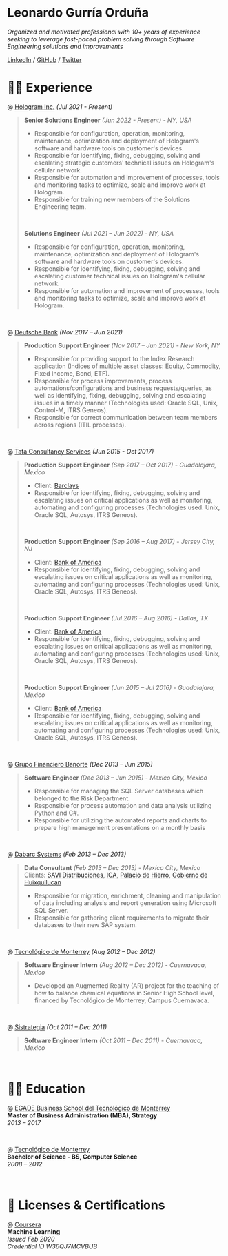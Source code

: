 # Leonardo Gurría Orduña

_Organized and motivated professional with 10+ years of experience seeking to leverage fast-paced problem solving through Software Engineering solutions and improvements_ <br>

[LinkedIn](https://www.linkedin.com/in/leonardogurria/) / [GitHub](https://github.com/leoga8) / [Twitter](https://twitter.com/LeonardoGurria)


# 🧑‍💻 Experience

@ [Hologram Inc.](https://www.hologram.io/) _(Jul 2021 - Present)_ <br>
> **Senior Solutions Engineer** _(Jun 2022 - Present) - NY, USA_ <br>
> - Responsible for configuration, operation, monitoring, maintenance, optimization and deployment of Hologram's software and hardware tools on customer's devices.
> - Responsible for identifying, fixing, debugging, solving and escalating strategic customers' technical issues on Hologram's cellular network.
> - Responsible for automation and improvement of processes, tools and monitoring tasks to optimize, scale and improve work at Hologram.
> - Responsible for training new members of the Solutions Engineering team.
> <br>
>
> **Solutions Engineer** _(Jul 2021 – Jun 2022) - NY, USA_ <br>
> - Responsible for configuration, operation, monitoring, maintenance, optimization and deployment of Hologram's software and hardware tools on customer's devices.
> - Responsible for identifying, fixing, debugging, solving and escalating customer technical issues on Hologram's cellular network.
> - Responsible for automation and improvement of processes, tools and monitoring tasks to optimize, scale and improve work at Hologram.

<br>

@ [Deutsche Bank](https://www.db.com/) _(Nov 2017 – Jun 2021)_ <br>
> **Production Support Engineer** _(Nov 2017 – Jun 2021) - New York, NY_ <br>
> - Responsible for providing support to the Index Research application (Indices of multiple asset classes: Equity, Commodity, Fixed Income, Bond, ETF).
> - Responsible for process improvements, process automations/configurations and business requests/queries, as well as identifying, fixing, debugging, solving and escalating issues in a timely manner (Technologies used: Oracle SQL, Unix, Control-M, ITRS Geneos).
> - Responsible for correct communication between team members across regions (ITIL processes).

<br>

@ [Tata Consultancy Services](https://www.tcs.com/) _(Jun 2015 - Oct 2017)_ <br>
> **Production Support Engineer** _(Sep 2017 – Oct 2017) - Guadalajara, Mexico_ <br>
> - Client: [Barclays](https://home.barclays/)
> - Responsible for identifying, fixing, debugging, solving and escalating issues on critical applications as well as monitoring, automating and configuring processes (Technologies used: Unix, Oracle SQL, Autosys, ITRS Geneos).
> <br>
> 
> **Production Support Engineer** _(Sep 2016 – Aug 2017) - Jersey City, NJ_ <br>
> - Client: [Bank of America](https://www.bankofamerica.com/)
> - Responsible for identifying, fixing, debugging, solving and escalating issues on critical applications as well as monitoring, automating and configuring processes (Technologies used: Unix, Oracle SQL, Autosys, ITRS Geneos).
> <br>
> 
> **Production Support Engineer** _(Jul 2016 – Aug 2016) - Dallas, TX_ <br>
> - Client: [Bank of America](https://www.bankofamerica.com/)
> - Responsible for identifying, fixing, debugging, solving and escalating issues on critical applications as well as monitoring, automating and configuring processes (Technologies used: Unix, Oracle SQL, Autosys, ITRS Geneos).
> <br>
> 
> **Production Support Engineer** _(Jun 2015 – Jul 2016) - Guadalajara, Mexico_ <br>
> - Client: [Bank of America](https://www.bankofamerica.com/)
> - Responsible for identifying, fixing, debugging, solving and escalating issues on critical applications as well as monitoring, automating and configuring processes (Technologies used: Unix, Oracle SQL, Autosys, ITRS Geneos).

<br>

@ [Grupo Financiero Banorte](https://www.banorte.com/) _(Dec 2013 – Jun 2015)_ <br>
> **Software Engineer** _(Dec 2013 – Jun 2015) - Mexico City, Mexico_ <br>
> - Responsible for managing the SQL Server databases which belonged to the Risk Department.
> - Responsible for process automation and data analysis utilizing Python and C#.
> - Responsible for utilizing the automated reports and charts to prepare high management presentations on a monthly basis

<br>

@ [Dabarc Systems](https://www.syniti.com/) _(Feb 2013 – Dec 2013)_ <br>
> **Data Consultant** _(Feb 2013 – Dec 2013) - Mexico City, Mexico_ <br>
> Clients: [SAVI Distribuciones](https://www.linkedin.com/company/savi-distribuciones/), [ICA](https://ica.com.mx/), [Palacio de Hierro](https://www.elpalaciodehierro.com/), [Gobierno de Huixquilucan](http://www.huixquilucan.gob.mx/)
> - Responsible for migration, enrichment, cleaning and manipulation of data including analysis and report generation using Microsoft SQL Server.
> - Responsible for gathering client requirements to migrate their databases to their new SAP system.

<br>

@ [Tecnológico de Monterrey](https://tec.mx/es) _(Aug 2012 – Dec 2012)_ <br>
> **Software Engineer Intern** _(Aug 2012 – Dec 2012) - Cuernavaca, Mexico_ <br>
> - Developed an Augmented Reality (AR) project for the teaching of how to balance chemical equations in Senior High School level, financed by Tecnológico de Monterrey, Campus Cuernavaca.

<br>

@ [Sistrategia](https://sistrategia.com/) _(Oct 2011 – Dec 2011)_ <br>
> **Software Engineer Intern** _(Oct 2011 – Dec 2011) - Cuernavaca, Mexico_ <br>

<br>


# 🧑‍🎓 Education

@ [EGADE Business School del Tecnológico de Monterrey](https://tec.mx/es/puebla) <br>
**Master of Business Administration (MBA), Strategy** <br>
_2013 – 2017_ <br>

<br>

@ [Tecnológico de Monterrey](https://tec.mx/es/cuernavaca) <br>
**Bachelor of Science - BS, Computer Science** <br>
_2008 – 2012_ <br>

<br>


# 🚧 Licenses & Certifications

@ [Coursera](https://www.coursera.org/) <br>
**Machine Learning** <br>
_Issued Feb 2020_ <br>
_Credential ID W36QJ7MCVBUB_ <br>